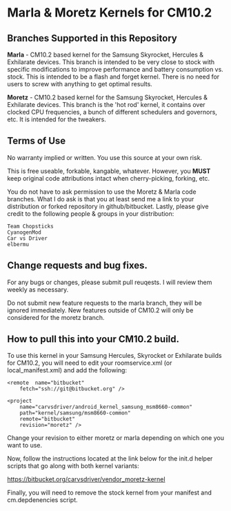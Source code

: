 Marla & Moretz Kernels for CM10.2
===================

Branches Supported in this Repository
-------------------

**Marla** - CM10.2 based kernel for the Samsung Skyrocket, Hercules & 
Exhilarate devices.  This branch is intended to be very close to
stock with specific modifications to improve performance and
battery consumption vs. stock.  This is intended to be a flash
and forget kernel.  There is no need for users to screw with 
anything to get optimal results.

**Moretz** - CM10.2 based kernel for the Samsung Skyrocket, Hercules & 
Exhilarate devices.  This branch is the 'hot rod' kernel, it contains
over clocked CPU frequencies, a bunch of different schedulers and
governors, etc.  It is intended for the tweakers.

Terms of Use
-------------------

No warranty implied or written.  You use this source at your own risk.

This is free useable, forkable, kangable, whatever.  However, you **MUST**
keep original code attributions intact when cherry-picking, forking, etc.

You do not have to ask permission to use the Moretz & Marla code branches.
What I do ask is that you at least send me a link to your distribution or
forked repository in github/bitbucket.  Lastly, please give credit to
the following people & groups in your distribution:

	Team Chopsticks
	CyanogenMod
	Car vs Driver
	elbermu

Change requests and bug fixes.
--------------------

For any bugs or changes, please submit pull reuqests.  I will review them
weekly as necessary.

Do not submit new feature requests to the marla branch, they will be
ignored immediately.  New features outside of CM10.2 will only be
considered for the moretz branch.
    
How to pull this into your CM10.2 build.
--------------------

To use this kernel in your Samsung Hercules, Skyrocket or Exhilarate builds for 
CM10.2, you will need to edit your roomservice.xml (or local_manifest.xml) and 
add the following:

	<remote  name="bitbucket"
		fetch="ssh://git@bitbucket.org" />
          
	<project 
		name="carvsdriver/android_kernel_samsung_msm8660-common" 
		path="kernel/samsung/msm8660-common" 
		remote="bitbucket" 
		revision="moretz" />
            
Change your revision to either moretz or marla depending on which one you 
want to use.

Now, follow the instructions located at the link below for the init.d
helper scripts that go along with both kernel variants:

https://bitbucket.org/carvsdriver/vendor_moretz-kernel

Finally, you will need to remove the stock kernel from your manifest and 
cm.depdenencies script.
